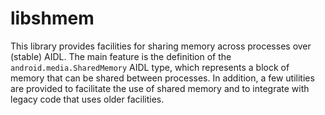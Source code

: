 # libshmem

This library provides facilities for sharing memory across processes over (stable) AIDL. The main
feature is the definition of the `android.media.SharedMemory` AIDL type, which represents a block of
memory that can be shared between processes. In addition, a few utilities are provided to facilitate
the use of shared memory and to integrate with legacy code that uses older facilities.